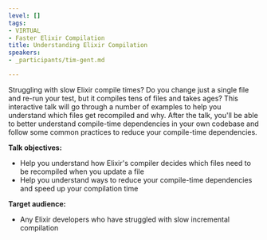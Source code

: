 ```yaml
---
level: []
tags:
- VIRTUAL
- Faster Elixir Compilation
title: Understanding Elixir Compilation
speakers:
- _participants/tim-gent.md

---
```

Struggling with slow Elixir compile times? Do you change just a single file and re-run your test, but it compiles tens of files and takes ages? This interactive talk will go through a number of examples to help you understand which files get recompiled and why. After the talk, you'll be able to better understand compile-time dependencies in your own codebase and follow some common practices to reduce your compile-time dependencies.

**Talk objectives:**	
* Help you understand how Elixir's compiler decides which files need to be recompiled when you update a file
* Help you understand ways to reduce your compile-time dependencies and speed up your compilation time

**Target audience:**
* Any Elixir developers who have struggled with slow incremental compilation
